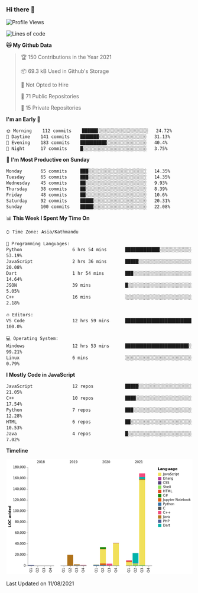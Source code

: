 ### Hi there 👋


<!--START_SECTION:waka-->
![Profile Views](http://img.shields.io/badge/Profile%20Views-0-blue)

![Lines of code](https://img.shields.io/badge/From%20Hello%20World%20I%27ve%20Written-306046%20lines%20of%20code-blue)

**🐱 My Github Data** 

> 🏆 150 Contributions in the Year 2021
 > 
> 📦 69.3 kB Used in Github's Storage 
 > 
> 🚫 Not Opted to Hire
 > 
> 📜 71 Public Repositories 
 > 
> 🔑 15 Private Repositories  
 > 
**I'm an Early 🐤** 

```text
🌞 Morning    112 commits    ██████░░░░░░░░░░░░░░░░░░░   24.72% 
🌆 Daytime    141 commits    ███████░░░░░░░░░░░░░░░░░░   31.13% 
🌃 Evening    183 commits    ██████████░░░░░░░░░░░░░░░   40.4% 
🌙 Night      17 commits     █░░░░░░░░░░░░░░░░░░░░░░░░   3.75%

```
📅 **I'm Most Productive on Sunday** 

```text
Monday       65 commits     ███░░░░░░░░░░░░░░░░░░░░░░   14.35% 
Tuesday      65 commits     ███░░░░░░░░░░░░░░░░░░░░░░   14.35% 
Wednesday    45 commits     ██░░░░░░░░░░░░░░░░░░░░░░░   9.93% 
Thursday     38 commits     ██░░░░░░░░░░░░░░░░░░░░░░░   8.39% 
Friday       48 commits     ██░░░░░░░░░░░░░░░░░░░░░░░   10.6% 
Saturday     92 commits     █████░░░░░░░░░░░░░░░░░░░░   20.31% 
Sunday       100 commits    █████░░░░░░░░░░░░░░░░░░░░   22.08%

```


📊 **This Week I Spent My Time On** 

```text
⌚︎ Time Zone: Asia/Kathmandu

💬 Programming Languages: 
Python                   6 hrs 54 mins       █████████████░░░░░░░░░░░░   53.19% 
JavaScript               2 hrs 36 mins       █████░░░░░░░░░░░░░░░░░░░░   20.08% 
Dart                     1 hr 54 mins        ███░░░░░░░░░░░░░░░░░░░░░░   14.64% 
JSON                     39 mins             █░░░░░░░░░░░░░░░░░░░░░░░░   5.05% 
C++                      16 mins             ░░░░░░░░░░░░░░░░░░░░░░░░░   2.18%

🔥 Editors: 
VS Code                  12 hrs 59 mins      █████████████████████████   100.0%

💻 Operating System: 
Windows                  12 hrs 53 mins      ████████████████████████░   99.21% 
Linux                    6 mins              ░░░░░░░░░░░░░░░░░░░░░░░░░   0.79%

```

**I Mostly Code in JavaScript** 

```text
JavaScript               12 repos            █████░░░░░░░░░░░░░░░░░░░░   21.05% 
C++                      10 repos            ████░░░░░░░░░░░░░░░░░░░░░   17.54% 
Python                   7 repos             ███░░░░░░░░░░░░░░░░░░░░░░   12.28% 
HTML                     6 repos             ██░░░░░░░░░░░░░░░░░░░░░░░   10.53% 
Java                     4 repos             █░░░░░░░░░░░░░░░░░░░░░░░░   7.02%

```


**Timeline**

![Chart not found](https://raw.githubusercontent.com/voidash/voidash/main/charts/bar_graph.png) 


 Last Updated on 11/08/2021
<!--END_SECTION:waka-->


<!--
**voidash/voidash** is a ✨ _special_ ✨ repository because its `README.md` (this file) appears on your GitHub profile.

Here are some ideas to get you started:

- 🔭 I’m currently working on ...
- 🌱 I’m currently learning ...
- 👯 I’m looking to collaborate on ...
- 🤔 I’m looking for help with ...
- 💬 Ask me about ...
- 📫 How to reach me: ...
- 😄 Pronouns: ...
- ⚡ Fun fact: ...
-->
